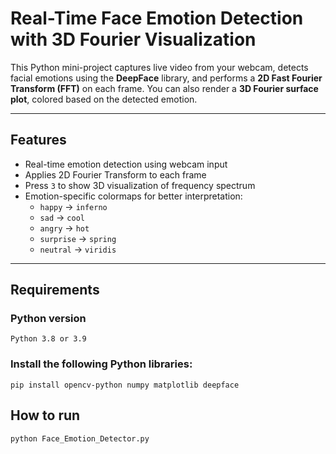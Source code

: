 # Real-Time Face Emotion Detection with 3D Fourier Visualization

This Python mini-project captures live video from your webcam, detects facial emotions using the **DeepFace** library, and performs a **2D Fast Fourier Transform (FFT)** on each frame. You can also render a **3D Fourier surface plot**, colored based on the detected emotion.

---

## Features

- Real-time emotion detection using webcam input
- Applies 2D Fourier Transform to each frame
- Press `3` to show 3D visualization of frequency spectrum
- Emotion-specific colormaps for better interpretation:
  - `happy` → `inferno`
  - `sad` → `cool`
  - `angry` → `hot`
  - `surprise` → `spring`
  - `neutral` → `viridis`

---

## Requirements

### Python version

```
Python 3.8 or 3.9
```

### Install the following Python libraries:

```
pip install opencv-python numpy matplotlib deepface
```

## How to run

```
python Face_Emotion_Detector.py
```
